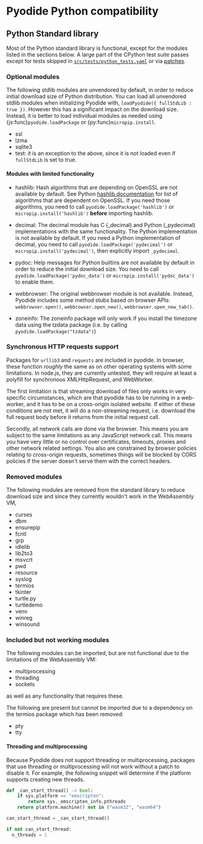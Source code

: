 # Pyodide Python compatibility

## Python Standard library

Most of the Python standard library is functional, except for the modules
listed in the sections below. A large part of the CPython test suite passes except for
tests skipped in
[`src/tests/python_tests.yaml`](https://github.com/pyodide/pyodide/blob/main/src/tests/python_tests.yaml)
or via [patches](https://github.com/pyodide/pyodide/tree/main/cpython/patches).

### Optional modules

The following stdlib modules are unvendored by default,
in order to reduce initial download size of Python distribution.
You can load all unvendored stdlib modules
when initializing Pyodide with, `loadPyodide({ fullStdLib : true })`.
However this has a significant impact on the download size.
Instead, it is better to load individual modules as needed using
{js:func}`pyodide.loadPackage` or {py:func}`micropip.install`.

- ssl
- lzma
- sqlite3
- test: it is an exception to the above, since it is not loaded even if `fullStdLib` is set to true.

#### Modules with limited functionality

- hashlib: Hash algorithms that are depending on OpenSSL are not available by default.
  See Python [hashlib documentation](https://docs.python.org/3/library/hashlib.html)
  for list of algorithms that are dependent on OpenSSL. If you need those algorithms,
  you need to call `pyodide.loadPackage('hashlib')` or `micropip.install('hashlib')`
  **before** importing hashlib.

- decimal: The decimal module has C (\_decimal) and Python (\_pydecimal) implementations
  with the same functionality. The Python implementation is not available by default.
  If you need a Python implementation of decimal, you need to call
  `pyodide.loadPackage('pydecimal')` or `micropip.install('pydecimal')`,
  then explicitly import `_pydecimal`.

- pydoc: Help messages for Python builtins are not available by default
  in order to reduce the initial download size. You need to call
  `pyodide.loadPackage('pydoc_data')` or `micropip.install('pydoc_data')`
  to enable them.

- webbrowser: The original webbrowser module is not available. Instead,
  Pyodide includes some method stubs based on browser APIs:
  `webbrowser.open()`, `webbrowser.open_new()`, `webbrowser.open_new_tab()`.

- zoneinfo: The zoneinfo package will only work if you install the timezone data using
  the tzdata package (i.e. by calling `pyodide.loadPackage("tzdata")`)

### Synchronous HTTP requests support

Packages for `urllib3` and `requests` are included in pyodide. In browser, these
function _roughly_ the same as on other operating systems with some
limitations. In node.js, they are currently untested, they will require
at least a polyfill for synchronous XMLHttpRequest, and WebWorker.

The first limitation is that streaming download of files only works
in very specific circumstances, which are that pyodide has to be running
in a web-worker, and it has to be on a cross-origin isolated website.
If either of these conditions are not met, it will do a non-streaming
request, i.e. download the full request body before it returns from the
initial request call.

Secondly, all network calls are done via the browser. This means you are
subject to the same limitations as any JavaScript network call. This means
you have very little or no control over certificates, timeouts, proxies and
other network related settings. You also are constrained by browser policies
relating to cross-origin requests, sometimes things will be blocked by CORS
policies if the server doesn't serve them with the correct headers.

### Removed modules

The following modules are removed from the standard library to reduce download size and
since they currently wouldn't work in the WebAssembly VM,

- curses
- dbm
- ensurepip
- fcntl
- grp
- idlelib
- lib2to3
- msvcrt
- pwd
- resource
- syslog
- termios
- tkinter
- turtle.py
- turtledemo
- venv
- winreg
- winsound

### Included but not working modules

The following modules can be imported, but are not functional due to the limitations of the WebAssembly VM:

- multiprocessing
- threading
- sockets

as well as any functionality that requires these.

The following are present but cannot be imported due to a dependency on the termios package which has been removed:

- pty
- tty

#### Threading and multiprocessing

Because Pyodide does not support threading or multiprocessing,
packages that use threading or multiprocessing will not work without a patch to disable it. For example,
the following snippet will determine if the platform supports creating new threads.

```py
def _can_start_thread() -> bool:
    if sys.platform == "emscripten":
        return sys._emscripten_info.pthreads
    return platform.machine() not in ("wasm32", "wasm64")

can_start_thread = _can_start_thread()

if not can_start_thread:
  n_threads = 1
```
